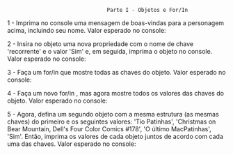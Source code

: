                                     Parte I - Objetos e For/In
                    
1 - Imprima no console uma mensagem de boas-vindas para a personagem acima, incluindo seu nome. Valor esperado no console:

2 - Insira no objeto uma nova propriedade com o nome de chave 'recorrente' e o valor 'Sim' e, em seguida, imprima o objeto no console. Valor esperado no console:

3 - Faça um for/in que mostre todas as chaves do objeto. Valor esperado no console:

4 - Faça um novo for/in , mas agora mostre todos os valores das chaves do objeto. Valor esperado no console:

5 - Agora, defina um segundo objeto com a mesma estrutura (as mesmas chaves) do primeiro e os seguintes valores: 'Tio Patinhas', 'Christmas on Bear Mountain, Dell's Four Color Comics #178', 'O último MacPatinhas', 'Sim'. Então, imprima os valores de cada objeto juntos de acordo com cada uma das chaves. Valor esperado no console: